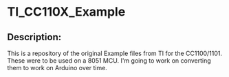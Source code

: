 # TI_CC110X_Example

## Description:
This is a repository of the original Example files from TI for the CC1100/1101. These were to be used on a 8051 MCU. I'm going to work on converting them to work on Arduino over time.